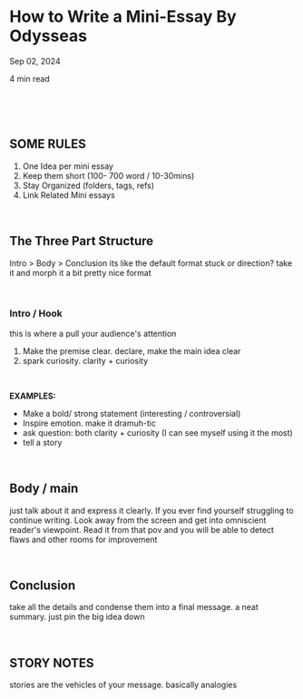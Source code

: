 # How to Write a Mini-Essay By Odysseas
<p class="date">Sep 02, 2024</p>
<p class="time">4 min read</p>

<br><br><br>

## SOME RULES
1. One Idea per mini essay
2. Keep them short (100- 700 word / 10-30mins)
3. Stay Organized (folders, tags, refs)
4. Link Related Mini essays 

<br>

## The Three Part Structure
Intro > Body > Conclusion
its like the default format
stuck or direction? take it and morph it a bit
pretty nice format

<br>

### Intro / Hook
this is where a pull your audience's attention
1. Make the premise clear. declare, make the main idea clear
2. spark curiosity. clarity + curiosity

<br>

<b>EXAMPLES: </b>
- Make a bold/ strong statement (interesting / controversial)
- Inspire emotion. make it dramuh-tic
- ask question: both clarity + curiosity (I can see myself using it the most)
- tell a story 

<br>

## Body / main
just talk about it and express it clearly. If you ever find yourself struggling to continue writing. Look away from the screen and get into omniscient reader's viewpoint. Read it from that pov and you will be able to detect flaws and other rooms for improvement

<br>

## Conclusion
take all the details and condense them into a final message. a neat summary. just pin the big idea down

<br>

## STORY NOTES
stories are the vehicles of your message. basically analogies

<br>